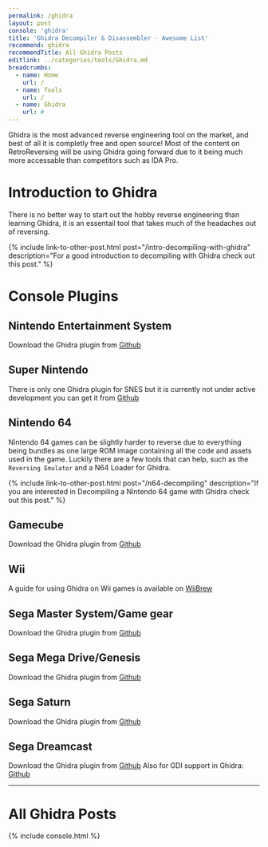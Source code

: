 ```yaml
---
permalink: /ghidra
layout: post
console: 'ghidra'
title: 'Ghidra Decompiler & Disassembler - Awesome List'
recommend: ghidra
recommendTitle: All Ghidra Posts
editlink: ../categories/tools/Ghidra.md
breadcrumbs:
  - name: Home
    url: /
  - name: Tools
    url: /
  - name: Ghidra
    url: #
---
```

Ghidra is the most advanced reverse engineering tool on the market, and best of all it is completly free and open source! Most of the content on RetroReversing will be using Ghidra going forward due to it being much more accessable than competitors such as IDA Pro.

# Introduction to Ghidra
There is no better way to start out the hobby reverse engineering than learning Ghidra, it is an essentail tool that takes much of the headaches out of reversing.

{% include link-to-other-post.html post="/intro-decompiling-with-ghidra" description="For a good introduction to decompiling with Ghidra check out this post." %}

# Console Plugins

## Nintendo Entertainment System
Download the Ghidra plugin from [Github](https://github.com/ilyakharlamov/Ghidra-Nes-Rom-Decompiler-Plugin/releases/tag/2021-09-23.3)

## Super Nintendo
There is only one Ghidra plugin for SNES but it is currently not under active development you can get it from [Github](https://github.com/achan1989/ghidra-snes-loader)

## Nintendo 64
Nintendo 64 games can be slightly harder to reverse due to everything being bundles as one large ROM image containing all the code and assets used in the game. Luckily there are a few tools that can help, such as the `Reversing Emulator` and a N64 Loader for Ghidra.

{% include link-to-other-post.html post="/n64-decompiling" description="If you are interested in Decompiling a Nintendo 64 game with Ghidra check out this post." %}

## Gamecube
Download the Ghidra plugin from [Github](https://github.com/Cuyler36/Ghidra-GameCube-Loader/releases)

## Wii
A guide for using Ghidra on Wii games is available on [WiiBrew](https://wiibrew.org/wiki/Using_Ghidra_with_the_Wii)

## Sega Master System/Game gear
Download the Ghidra plugin from [Github](https://github.com/VGKintsugi/Ghidra-SegaMasterSystem-Loader)

## Sega Mega Drive/Genesis
Download the Ghidra plugin from [Github](https://github.com/lab313ru/ghidra_sega_ldr)

## Sega Saturn
Download the Ghidra plugin from [Github](https://github.com/VGKintsugi/Ghidra-SegaSaturn-Loader)

## Sega Dreamcast
Download the Ghidra plugin from [Github](https://github.com/lab313ru/ghidra_sdc_ldr)
Also for GDI support in Ghidra: [Github](https://github.com/hazzaaclark/gdiGhidra)

---
# All Ghidra Posts
<div>

{% include console.html %}
</div>
